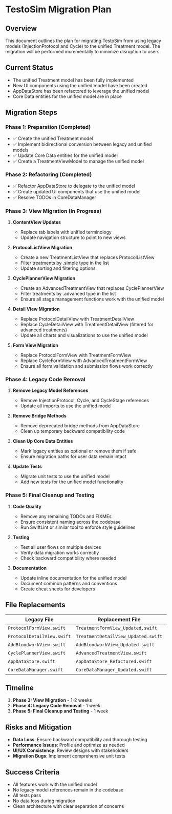 # TestoSim Migration Plan

## Overview

This document outlines the plan for migrating TestoSim from using legacy models (InjectionProtocol and Cycle) to the unified Treatment model. The migration will be performed incrementally to minimize disruption to users.

## Current Status

- The unified Treatment model has been fully implemented
- New UI components using the unified model have been created
- AppDataStore has been refactored to leverage the unified model
- Core Data entities for the unified model are in place

## Migration Steps

### Phase 1: Preparation (Completed)

- ✅ Create the unified Treatment model
- ✅ Implement bidirectional conversion between legacy and unified models
- ✅ Update Core Data entities for the unified model
- ✅ Create a TreatmentViewModel to manage the unified model

### Phase 2: Refactoring (Completed)

- ✅ Refactor AppDataStore to delegate to the unified model
- ✅ Create updated UI components that use the unified model
- ✅ Resolve TODOs in CoreDataManager

### Phase 3: View Migration (In Progress)

1. **ContentView Updates**
   - Replace tab labels with unified terminology
   - Update navigation structure to point to new views

2. **ProtocolListView Migration**
   - Create a new TreatmentListView that replaces ProtocolListView
   - Filter treatments by .simple type in the list
   - Update sorting and filtering options

3. **CyclePlannerView Migration**
   - Create an AdvancedTreatmentView that replaces CyclePlannerView
   - Filter treatments by .advanced type in the list
   - Ensure all stage management functions work with the unified model

4. **Detail View Migration**
   - Replace ProtocolDetailView with TreatmentDetailView
   - Replace CycleDetailView with TreatmentDetailView (filtered for advanced treatments)
   - Update all charts and visualizations to use the unified model

5. **Form View Migration**
   - Replace ProtocolFormView with TreatmentFormView
   - Replace CycleFormView with AdvancedTreatmentFormView
   - Ensure all form validation and submission flows work correctly

### Phase 4: Legacy Code Removal

1. **Remove Legacy Model References**
   - Remove InjectionProtocol, Cycle, and CycleStage references
   - Update all imports to use the unified model

2. **Remove Bridge Methods**
   - Remove deprecated bridge methods from AppDataStore
   - Clean up temporary backward compatibility code

3. **Clean Up Core Data Entities**
   - Mark legacy entities as optional or remove them if safe
   - Ensure migration paths for user data remain intact

4. **Update Tests**
   - Migrate unit tests to use the unified model
   - Add new tests for the unified model functionality

### Phase 5: Final Cleanup and Testing

1. **Code Quality**
   - Remove any remaining TODOs and FIXMEs
   - Ensure consistent naming across the codebase
   - Run SwiftLint or similar tool to enforce style guidelines

2. **Testing**
   - Test all user flows on multiple devices
   - Verify data migration works correctly
   - Check backward compatibility where needed

3. **Documentation**
   - Update inline documentation for the unified model
   - Document common patterns and conventions
   - Create cheat sheets for developers

## File Replacements

| Legacy File | Replacement File | Status |
|-------------|-----------------|--------|
| `ProtocolFormView.swift` | `TreatmentFormView_Updated.swift` | Created |
| `ProtocolDetailView.swift` | `TreatmentDetailView_Updated.swift` | Created |
| `AddBloodworkView.swift` | `AddBloodworkView_Updated.swift` | Created |
| `CyclePlannerView.swift` | `AdvancedTreatmentView.swift` | To Do |
| `AppDataStore.swift` | `AppDataStore_Refactored.swift` | Created |
| `CoreDataManager.swift` | `CoreDataManager_Updated.swift` | Created |

## Timeline

1. **Phase 3: View Migration** - 1-2 weeks
2. **Phase 4: Legacy Code Removal** - 1 week
3. **Phase 5: Final Cleanup and Testing** - 1 week

## Risks and Mitigation

- **Data Loss**: Ensure backward compatibility and thorough testing
- **Performance Issues**: Profile and optimize as needed
- **UI/UX Consistency**: Review designs with stakeholders
- **Migration Bugs**: Implement comprehensive unit tests

## Success Criteria

- All features work with the unified model
- No legacy model references remain in the codebase
- All tests pass
- No data loss during migration
- Clean architecture with clear separation of concerns